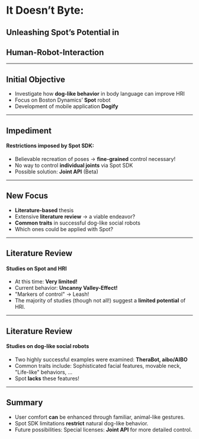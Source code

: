 # It Doesn’t Byte: 
## Unleashing Spot’s Potential in 
## Human-Robot-Interaction
---
## Initial Objective
- Investigate how **dog-like behavior** in body language can improve HRI
- Focus on Boston Dynamics’ **Spot** robot
- Development of mobile application **Dogify**

---
## Impediment
#### Restrictions imposed by Spot SDK:
- Believable recreation of poses -> **fine-grained** control necessary!
- No way to control **individual joints** via Spot SDK
- Possible solution: **Joint API** (Beta)

---
## New Focus
- **Literature-based** thesis
- Extensive **literature review** -> a viable endeavor?
- **Common traits** in successful dog-like social robots
- Which ones could be applied with Spot?

---
## Literature Review
#### Studies on Spot and HRI
- At this time: **Very limited!** 
- Current behavior: **Uncanny Valley-Effect!**
- "Markers of control" -> Leash!
- The majority of studies (though not all!) suggest a **limited potential** of HRI.

---
## Literature Review
#### Studies on dog-like social robots
- Two highly successful examples were examined: **TheraBot, aibo/AIBO**
- Common traits include:  Sophisticated facial features, movable neck, "Life-like" behaviors, ...
- Spot **lacks** these features!





---
## Summary
- User comfort **can** be enhanced through familiar, animal-like gestures.
- Spot SDK limitations **restrict** natural dog-like behavior.
- Future possibilities: Special licenses: **Joint API** for more detailed control.